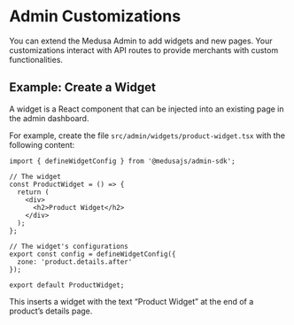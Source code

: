 # Admin Customizations

You can extend the Medusa Admin to add widgets and new pages. Your customizations interact with API routes to provide merchants with custom functionalities.

## Example: Create a Widget

A widget is a React component that can be injected into an existing page in the admin dashboard.

For example, create the file `src/admin/widgets/product-widget.tsx` with the following content:

```tsx title="src/admin/widgets/product-widget.tsx"
import { defineWidgetConfig } from '@medusajs/admin-sdk';

// The widget
const ProductWidget = () => {
  return (
    <div>
      <h2>Product Widget</h2>
    </div>
  );
};

// The widget's configurations
export const config = defineWidgetConfig({
  zone: 'product.details.after'
});

export default ProductWidget;
```

This inserts a widget with the text “Product Widget” at the end of a product’s details page.
